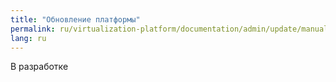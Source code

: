 ```yaml
---
title: "Обновление платформы"
permalink: ru/virtualization-platform/documentation/admin/update/manual-update-mode.html
lang: ru
---
```


В разработке
